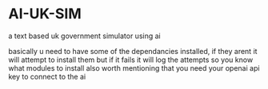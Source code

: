 # AI-UK-SIM
a text based uk government simulator using ai

basically u need to have some of the dependancies installed, if they arent it will 
attempt to install them but if it fails it will log the attempts so you know what modules to install
also worth mentioning that you need your openai api key to connect to the ai
